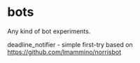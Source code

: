# bots
Any kind of bot experiments.

deadline_notifier - simple first-try based on https://github.com/lmammino/norrisbot

